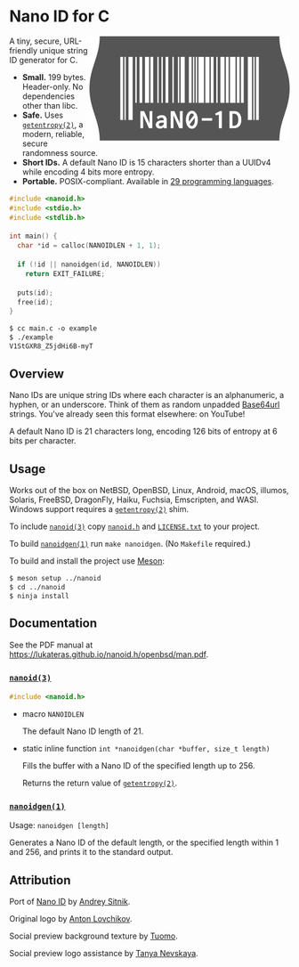 # Nano ID for C

<img src="../logo.svg" align="right" alt="Logo">

A tiny, secure, URL-friendly unique string ID generator for C.

- **Small.** 199 bytes. Header-only. No dependencies other than libc.
- **Safe.** Uses [`getentropy(2)`][], a modern, reliable, secure randomness source.
- **Short IDs.** A default Nano ID is 15 characters shorter than a UUIDv4 while
  encoding 4 bits more entropy.
- **Portable.** POSIX-compliant. Available in [29 programming languages][ports].

```c
#include <nanoid.h>
#include <stdio.h>
#include <stdlib.h>

int main() {
  char *id = calloc(NANOIDLEN + 1, 1);

  if (!id || nanoidgen(id, NANOIDLEN))
    return EXIT_FAILURE;

  puts(id);
  free(id);
}
```

```
$ cc main.c -o example
$ ./example
V1StGXR8_Z5jdHi6B-myT
```

[ports]: https://github.com/ai/nanoid#other-programming-languages

## Overview

Nano IDs are unique string IDs where each character is an alphanumeric, a
hyphen, or an underscore. Think of them as random unpadded [Base64url][]
strings. You've already seen this format elsewhere: on YouTube!

A default Nano ID is 21 characters long, encoding 126 bits of entropy at 6 bits
per character.

[Base64url]: https://datatracker.ietf.org/doc/html/rfc4648#section-5

## Usage

Works out of the box on NetBSD, OpenBSD, Linux, Android, macOS, illumos,
Solaris, FreeBSD, DragonFly, Haiku, Fuchsia, Emscripten, and WASI. Windows
support requires a [`getentropy(2)`][] shim.

To include [`nanoid(3)`][] copy [`nanoid.h`][] and [`LICENSE.txt`][] to your
project.

To build [`nanoidgen(1)`][] run `make nanoidgen`. (No `Makefile` required.)

To build and install the project use [Meson][]:

```
$ meson setup ../nanoid
$ cd ../nanoid
$ ninja install
```

[`nanoid.h`]: ../nanoid.h
[`LICENSE.txt`]: ../LICENSE.txt

[Meson]: https://meson.build

## Documentation

See the PDF manual at <https://lukateras.github.io/nanoid.h/openbsd/man.pdf>.

### [`nanoid(3)`][]

```c
#include <nanoid.h>
```

- macro `NANOIDLEN`

  The default Nano ID length of 21.

- static inline function `int *nanoidgen(char *buffer, size_t length)`

  Fills the buffer with a Nano ID of the specified length up to 256.

  Returns the return value of [`getentropy(2)`][].

### [`nanoidgen(1)`][]

Usage: `nanoidgen [length]`

Generates a Nano ID of the default length, or the specified length within 1 and
256, and prints it to the standard output.

[`getentropy(2)`]: https://pubs.opengroup.org/onlinepubs/9799919799/functions/getentropy.html
[`nanoid(3)`]: https://lukateras.github.io/nanoid.h/openbsd/man/nanoid.3.html
[`nanoidgen(1)`]: https://lukateras.github.io/nanoid.h/man/nanoidgen.1.html

## Attribution

Port of [Nano ID](https://github.com/ai/nanoid) by [Andrey Sitnik](https://sitnik.ru).

Original logo by [Anton Lovchikov](https://github.com/antiflasher).

Social preview background texture by [Tuomo](https://x.com/tuomodesign).

Social preview logo assistance by [Tanya Nevskaya](https://github.com/unparalloser).
